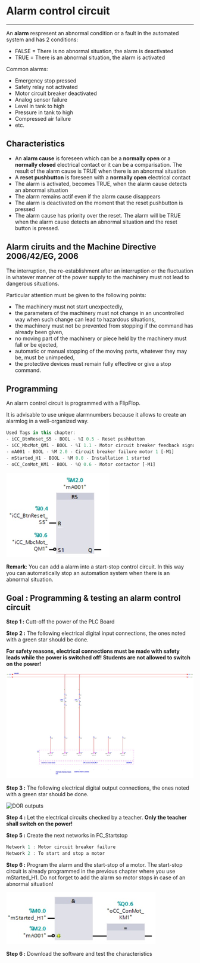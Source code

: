 # Alarm control circuit
_____________________________________
An **alarm** respresent an abnormal condition or a fault in the automated system and has 2 conditions:
- FALSE = There is no abnormal situation, the alarm is deactivated
- TRUE = There is an abnormal situation, the alarm is activated

Common alarms:
- Emergency stop pressed
- Safety relay not activated
- Motor circuit breaker deactivated
- Analog sensor failure
- Level in tank to high
- Pressure in tank to high
- Compressed air failure
- etc.

## Characteristics
- An **alarm cause** is foreseen which can be a **normally open** or a **normally closed** electrical contact or it can be a comparisation. The result of the alarm cause is TRUE when there is an abnormal situation
- A **reset pushbutton** is foreseen with a **normally open** electrical contact
- The alarm is activated, becomes TRUE, when the alarm cause detects an abnormal situation
- The alarm remains actif even if the alarm cause disappears
- The alarm is deactivated on the moment that the reset pushbutton is pressed
- The alarm cause has priority over the reset. The alarm will be TRUE when the alarm cause detects an abnormal situation and the reset button is pressed.

## Alarm ciruits and the Machine Directive 2006/42/EG, 2006
The interruption, the re-establishment after an interruption or the fluctuation in whatever manner of the power supply to the machinery must not lead to dangerous situations.

Particular attention must be given to the following points:
- The machinery must not start unexpectedly,
- the parameters of the machinery must not change in an uncontrolled way when such change can lead to hazardous situations,
- the machinery must not be prevented from stopping if the command has already been given,
- no moving part of the machinery or piece held by the machinery must fall or be ejected,
- automatic or manual stopping of the moving parts, whatever they may be, must be unimpeded,
- the protective devices must remain fully effective or give a stop command.

## Programming
An alarm control circuit is programmed with a FlipFlop.

It is advisable to use unique alarmnumbers because it allows to create an alarmlog in a well-organized way.

```javascript
Used Tags in this chapter:
- iCC_BtnReset_S5 - BOOL - %I 0.5 - Reset pushbutton
- iCC_MbcMot_QM1 - BOOL - %I 1.1 - Motor circuit breaker feedback signal
- mA001 - BOOL - %M 2.0 - Circuit breaker failure motor 1 [-M1]
- mStarted_H1 - BOOL - %M 0.0 - Installation 1 started
- oCC_ConMot_KM1 - BOOL - %Q 0.6 - Motor contactor [-M1]
```

![Alarm circuit](../Ex04/Images/alarm.jpg)

**Remark**: You can add a alarm into a start-stop control circuit. In this way you can automatically stop an automation system when there is an abnormal situation.

## Goal : Programming & testing an alarm control circuit
**Step 1 :** Cutt-off the power of the PLC Board

**Step 2 :** The following electrical digital input connections, the ones noted with a green star should be done.

**For safety reasons, electrical connections must be made with safety leads while the power is switched off! Students are not allowed to switch on the power!**

![DOL inputs](../Ex04/Images/DOL_inputs.jpg)

**Step 3 :** The following electrical digital output connections, the ones noted with a green star should be done.

![DOR outputs](../Ex04/Images/DOR_outputs.jpg)

**Step 4 :** Let the electrical circuits checked by a teacher. **Only the teacher shall switch on the power!**

**Step 5 :** Create the next networks in FC_Startstop
```javascript
Network 1 : Motor circuit breaker failure
Network 2 : To start and stop a motor
```
**Step 6 :** Program the alarm and the start-stop of a motor. The start-stop circuit is already programmed in the previous chapter where you use mStarted_H1. Do not forget to add the alarm so motor stops in case of an abnormal situation!

![Alarm circuit & motor](../Ex04/Images/alarm_mot.jpg)

**Step 6 :** Download the software and test the characteristics
